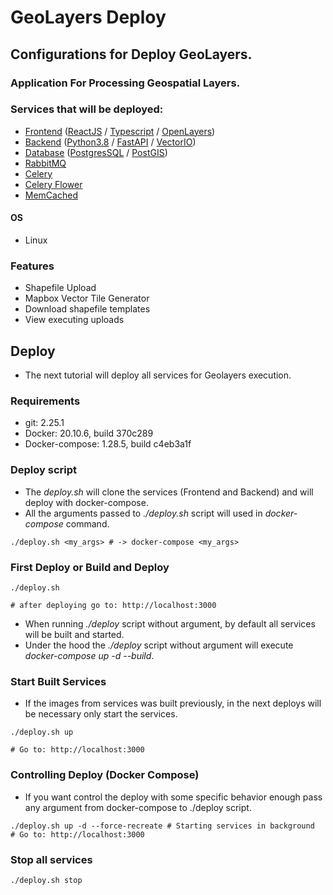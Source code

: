 
# GeoLayers Deploy

## Configurations for Deploy GeoLayers. 

### Application For Processing Geospatial Layers.

### Services that will be deployed:
- [Frontend](https://github.com/igor-rodrigues-ss/geolayers_fe) ([ReactJS](https://pt-br.reactjs.org/) / [Typescript](https://www.typescriptlang.org/) / [OpenLayers](https://openlayers.org/))
- [Backend](https://github.com/igor-rodrigues-ss/geolayers_be) ([Python3.8](https://www.python.org/) / [FastAPI](https://fastapi.tiangolo.com/) / [VectorIO](https://pypi.org/project/vectorio/))
- [Database](https://github.com/igor-rodrigues-ss/geolayers_be/blob/master/fixtures/db.sql) ([PostgresSQL](https://www.postgresql.org/) / [PostGIS](https://postgis.net/))
- [RabbitMQ](https://www.rabbitmq.com/)
- [Celery](https://docs.celeryproject.org/en/stable/userguide/workers.html)
- [Celery Flower](https://flower.readthedocs.io/en/latest/)
- [MemCached](https://memcached.org/)

#### OS
- Linux

### Features
- Shapefile Upload
- Mapbox Vector Tile Generator
- Download shapefile templates
- View executing uploads

## Deploy

- The next tutorial will deploy all services for Geolayers execution.

### Requirements
- git: 2.25.1
- Docker: 20.10.6, build 370c289
- Docker-compose: 1.28.5, build c4eb3a1f

### Deploy script
- The *deploy.sh* will clone the services (Frontend and Backend) and will deploy with docker-compose.
- All the arguments passed to *./deploy.sh* script will used in *docker-compose* command.
```shell
./deploy.sh <my_args> # -> docker-compose <my_args>
```

### First Deploy or Build and Deploy

```shell
./deploy.sh

# after deploying go to: http://localhost:3000
```
- When running *./deploy* script without argument, by default all services will be built and started.
- Under the hood the *./deploy* script without argument will execute *docker-compose up -d --build*. 

### Start Built Services

- If the images from services was built previously, in the next deploys will be necessary only start the services.

```shell
./deploy.sh up

# Go to: http://localhost:3000
```

### Controlling Deploy (Docker Compose)
- If you want control the deploy with some specific behavior enough pass any argument from docker-compose to ./deploy script.

```shell
./deploy.sh up -d --force-recreate # Starting services in background
# Go to: http://localhost:3000
```

### Stop all services

```shell
./deploy.sh stop 
```